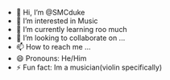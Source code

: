 - 👋 Hi, I’m @SMCduke
- 👀 I’m interested in Music
- 🌱 I’m currently learning roo much
- 💞️ I’m looking to collaborate on ...
- 📫 How to reach me ...
- 😄 Pronouns: He/Him
- ⚡ Fun fact: Im a musician(violin specifically)

<!---
SMCduke/SMCduke is a ✨ special ✨ repository because its `README.md` (this file) appears on your GitHub profile.
You can click the Preview link to take a look at your changes.
--->
